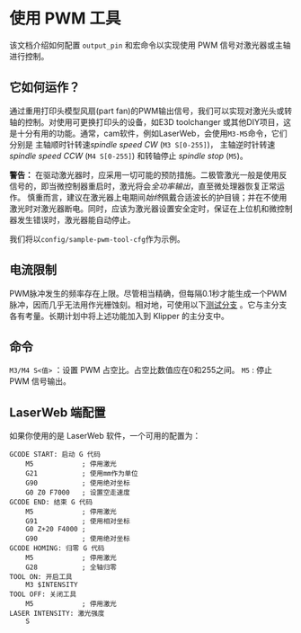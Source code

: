 # 使用 PWM 工具

该文档介绍如何配置 `output_pin` 和宏命令以实现使用 PWM 信号对激光器或主轴进行控制。

## 它如何运作？

通过重用打印头模型风扇(part fan)的PWM输出信号，我们可以实现对激光头或转轴的控制。对使用可更换打印头的设备，如E3D toolchanger 或其他DIY项目，这是十分有用的功能。通常，cam软件，例如LaserWeb，会使用`M3-M5`命令，它们分别是 主轴顺时针转速*spindle speed CW* (`M3 S[0-255]`)， 主轴逆时针转速*spindle speed CCW* (`M4 S[0-255]`) 和转轴停止 *spindle stop* (`M5`)。

**警告：** 在驱动激光器时，应采用一切可能的预防措施。二极管激光一般是使用反信号的，即当微控制器重启时，激光将会*全功率输出*，直至微处理器恢复正常运作。 慎重而言，建议在激光器上电期间*始终*佩戴合适波长的护目镜；并在不使用激光时对激光器断电。同时，应该为激光器设置安全定时，保证在上位机和微控制器发生错误时，激光器能自动停止。

我们将以`config/sample-pwm-tool-cfg`作为示例。

## 电流限制

PWM脉冲发生的频率存在上限。尽管相当精确，但每隔0.1秒才能生成一个PWM脉冲，因而几乎无法用作光栅蚀刻。相对地，可使用以下[测试分支](https://github.com/Cirromulus/klipper/tree/laser_tool) 。它与主分支各有考量。长期计划中将上述功能加入到 Klipper 的主分支中。

## 命令

`M3/M4 S<值>` ：设置 PWM 占空比。占空比数值应在0和255之间。 `M5` : 停止 PWM 信号输出。

## LaserWeb 端配置

如果你使用的是 LaserWeb 软件，一个可用的配置为：

    GCODE START: 启动 G 代码
        M5            ; 停用激光
        G21           ; 使用mm作为单位
        G90           ; 使用绝对坐标
        G0 Z0 F7000   ; 设置空走速度
    GCODE END: 结束 G 代码
        M5            ; 停用激光
        G91           ; 使用相对坐标
        G0 Z+20 F4000 ;
        G90           ; 使用绝对坐标
    GCODE HOMING: 归零 G 代码
        M5            ; 停用激光
        G28           ; 全轴归零
    TOOL ON: 开启工具
        M3 $INTENSITY
    TOOL OFF: 关闭工具
        M5            ; 停用激光
    LASER INTENSITY: 激光强度
        S
